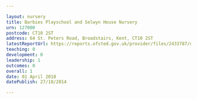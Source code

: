 ```yaml
---

layout: nursery
title: Barbies Playschool and Selwyn House Nursery
urn: 127000
postcode: CT10 2ST
address: 64 St. Peters Road, Broadstairs, Kent, CT10 2ST
latestReportUrl: https://reports.ofsted.gov.uk/provider/files/2433787/urn/127000.pdf
teaching: 0
development: 0
leadership: 1
outcomes: 0
overall: 1
date: 01 April 2018 
datePublish: 27/10/2014

---
```

